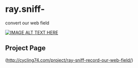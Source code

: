 ray.sniff-
==========

convert our web field

[![IMAGE ALT TEXT HERE](http://img.youtube.com/vi/EsE90BRTuCc/0.jpg)](http://www.youtube.com/watch?v=EsE90BRTuCc)

Project Page
-----------
(http://cycling74.com/project/ray-sniff-record-our-web-field/)

